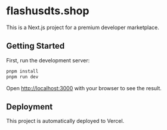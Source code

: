 # flashusdts.shop

This is a Next.js project for a premium developer marketplace.

## Getting Started

First, run the development server:

```bash
pnpm install
pnpm run dev
```

Open [http://localhost:3000](http://localhost:3000) with your browser to see the result.

## Deployment

This project is automatically deployed to Vercel.
